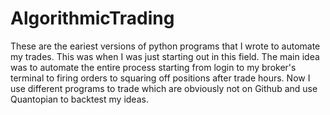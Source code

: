 # AlgorithmicTrading
These are the eariest versions of python programs that I wrote to automate my trades. This was when I was just starting out in this field.
The main idea was to automate the entire process starting from login to my broker's terminal to firing orders to squaring off positions
after trade hours. Now I use different programs to trade which are obviously not on Github and use Quantopian to backtest my ideas.
